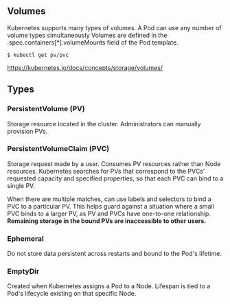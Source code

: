 ## Volumes

Kubernetes supports many types of volumes. A Pod can use any number of volume types simultaneously Volumes are defined in the .spec.containers[*].volumeMounts field of the Pod template.

```console
$ kubectl get pv/pvc
```

https://kubernetes.io/docs/concepts/storage/volumes/

## Types

### PersistentVolume (PV)

Storage resource located in the cluster. Administrators can manually provision PVs.

### PersistentVolumeClaim (PVC)

Storage request made by a user. Consumes PV resources rather than Node resources. Kubernetes searches for PVs that correspond to the PVCs' requested capacity and specified properties, so that each PVC can bind to a single PV.

When there are multiple matches, can use labels and selectors to bind a PVC to a particular PV. This helps guard against a situation where a small PVC binds to a larger PV, as PV and PVCs have one-to-one relationship. **Remaining storage in the bound PVs are inaccessible to other users.**

### Ephemeral

Do not store data persistent across restarts and bound to the Pod's lifetime.

### EmptyDir

Created when Kubernetes assigns a Pod to a Node. Lifespan is tied to a Pod's lifecycle existing on that specific Node.
